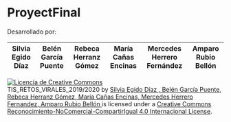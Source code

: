 # ProyectFinal

Desarrollado por: 

| Silvia Egido Díaz |Belén García Puente  |Rebeca Herranz Gómez|María Cañas Encinas|Mercedes Herrero Fernández|Amparo Rubio Bellón
|--|--|--|--|--|--|





<a rel="license" href="http://creativecommons.org/licenses/by-nc-sa/4.0/"><img alt="Licencia de Creative Commons" style="border-width:0" src="https://i.creativecommons.org/l/by-nc-sa/4.0/88x31.png"></a><br><span xmlns:dct="http://purl.org/dc/terms/" property="dct:title">TIS_RETOS_VIRALES_2019/2020</span> by <a xmlns:cc="http://creativecommons.org/ns#" href="https://github.com/investigacionSocialRetosVirales" property="cc:attributionName" rel="cc:attributionURL"> Silvia Egido Díaz , Belén García Puente, Rebeca Herranz Gómez, María Cañas Encinas, Mercedes Herrero Fernandez, Amparo Rubio Bellón </a> is licensed under a <a rel="license" href="http://creativecommons.org/licenses/by-nc-sa/4.0/">Creative Commons Reconocimiento-NoComercial-CompartirIgual 4.0 Internacional License</a>.
